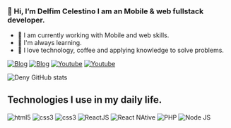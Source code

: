 ### 👋 Hi, I’m Delfim Celestino I am an Mobile & web fullstack developer.
- 👀 I am currently working with Mobile and web skills.
- 🌱 I'm always learning.
- 💞️ I love technology, coffee and applying knowledge to solve problems.

[![Blog](https://img.shields.io/website-up-down-green-red/http/monip.org.svg?label=My+portfolio&style=for-the-badge&url=https://delfim-portfifolio.com)](http://delfim-portifolio.netlify.app/)
[![Blog](https://img.shields.io/badge/Gmail-D14836?style=for-the-badge&logo=gmail&logoColor=white)](mailto:denycelestino21@gmail.com)
[![Youtube](https://img.shields.io/badge/Instagram-E4405F?style=for-the-badge&logo=instagram&logoColor=white)](https://www.instagram.com/deny_celestino/)
[![Youtube](https://img.shields.io/badge/LinkedIn-0077B5?style=for-the-badge&logo=linkedin&logoColor=white)](https://www.linkedin.com/in/delfim-celestino-amisse-pastola-698ba41b3/)

![Deny GitHub stats](https://github-readme-stats.vercel.app/api?username=denycelestino&show_icons=true&theme=radical)


## Technologies I use in my daily life.

<div style="display: inline_block">
<img align="center" alt="html5" src="https://img.shields.io/badge/HTML5-E34F26?style=for-the-badge&logo=html5&logoColor=white"/>
<img align="center" alt="css3" src="https://img.shields.io/badge/CSS3-1572B6?style=for-the-badge&logo=css3&logoColor=white"/>
<img align="center" alt="css3" src="https://img.shields.io/badge/JavaScript-323330?style=for-the-badge&logo=javascript&logoColor=F7DF1E"/>
<img align="center" alt="ReactJS" src="https://img.shields.io/badge/React-20232A?style=for-the-badge&logo=react&logoColor=61DAFB"/>
<img align="center" alt="React NAtive" src="https://img.shields.io/badge/React_Native-20232A?style=for-the-badge&logo=react&logoColor=61DAFB"/>
<img align="center" alt="PHP" src="https://img.shields.io/badge/PHP-777BB4?style=for-the-badge&logo=php&logoColor=white"/>
<img align="center" alt="Node JS" src="https://img.shields.io/badge/Node.js-43853D?style=for-the-badge&logo=node.js&logoColor=white"/>
</div>
